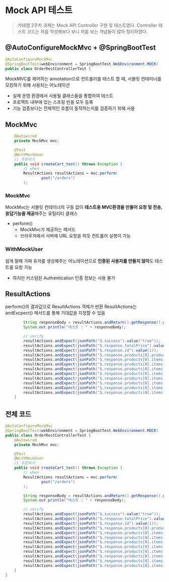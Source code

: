 # Mock API 테스트
> 카테캠 2주차 과제는 Mock API Controller 구현 및 테스트였다. Controller 테스트 코드는 처음 작성해보다 보니 처음 보는 개념들이 많아 정리하였다.
## @AutoConfigureMockMvc + @SpringBootTest
```java
@AutoConfigureMockMvc
@SpringBootTest(webEnvironment = SpringBootTest.WebEnvironment.MOCK)
public class OrderRestControllerTest {
```
MockMVC를 제어하는 annotation으로 컨트롤러를 테스트 할 때, 서블릿 컨테이너를 모킹하기 위해 사용되는 어노테이션
+ 실제 운영 환경에서 사용될 클래스들을 통합하여 테스트 
+ 프로젝트 내부에 있는 스프링 빈을 모두 등록
+ 기능 검증보다는 전체적인 흐름이 동작하는지를 검증하기 위해 사용


## MockMvc
```java
    @Autowired
    private MockMvc mvc;

    @Test
    @WithMockUser
    // 주문하기
    public void createCart_test() throws Exception {
        // when
        ResultActions resultActions = mvc.perform(
                post("/orders")
        );
```
### MockMvc
MockMvc는 서블릿 컨테이너의 구동 없이 **테스트용 MVC환경을 만들어 요청 및 전송, 응답기능을 제공**해주는 유틸리티 클래스
+ perform()
  + MockMvc가 제공하는 메서드
  + 브라우저에서 서버에 URL 요청을 하듯 컨트롤러 실행이 가능
###   WithMockUser
쉽게 말해 가짜 유저를 생성해주는 어노테이션으로 **인증된 사용자를 만들지 않아**도 테스트를 요청 가능

+ 하지만 커스텀된 Authentication 인증 정보는 사용 불가

## ResultActions
perform()의 결과값으로 ResultActions 객체가 반환
ResultActions는 andExcpect() 메서드를 통해 기대값을 지정할 수 있음

```java
        String responseBody = resultActions.andReturn().getResponse().getContentAsString();
        System.out.println("테스트 : " + responseBody);

        // verify
        resultActions.andExpect(jsonPath("$.success").value("true"));
        resultActions.andExpect(jsonPath("$.response.totalPrice").value(209000));
        resultActions.andExpect(jsonPath("$.response.id").value(1));
        resultActions.andExpect(jsonPath("$.response.products[0].productName").value("기본에 슬라이딩 지퍼백 크리스마스/플라워에디션 에디션 외 주방용품 특가전"));
        resultActions.andExpect(jsonPath("$.response.products[0].items[0].id").value(4));
        resultActions.andExpect(jsonPath("$.response.products[0].items[0].optionName").value("01. 슬라이딩 지퍼백 크리스마스에디션 4종"));
        resultActions.andExpect(jsonPath("$.response.products[0].items[0].quantity").value(10));
        resultActions.andExpect(jsonPath("$.response.products[0].items[0].price").value(10000));
        resultActions.andExpect(jsonPath("$.response.products[0].items[1].id").value(5));
        resultActions.andExpect(jsonPath("$.response.products[0].items[1].optionName").value("02. 슬라이딩 지퍼백 플라워에디션 5종"));
        resultActions.andExpect(jsonPath("$.response.products[0].items[1].quantity").value(10));
        resultActions.andExpect(jsonPath("$.response.products[0].items[1].price").value(109000));
    }

```

## 전체 코드
```java
@AutoConfigureMockMvc
@SpringBootTest(webEnvironment = SpringBootTest.WebEnvironment.MOCK)
public class OrderRestControllerTest {
    @Autowired
    private MockMvc mvc;

    @Test
    @WithMockUser
    // 주문하기
    public void createCart_test() throws Exception {
        // when
        ResultActions resultActions = mvc.perform(
                post("/orders")
        );

        String responseBody = resultActions.andReturn().getResponse().getContentAsString();
        System.out.println("테스트 : " + responseBody);

        // verify
        resultActions.andExpect(jsonPath("$.success").value("true"));
        resultActions.andExpect(jsonPath("$.response.totalPrice").value(209000));
        resultActions.andExpect(jsonPath("$.response.id").value(1));
        resultActions.andExpect(jsonPath("$.response.products[0].productName").value("기본에 슬라이딩 지퍼백 크리스마스/플라워에디션 에디션 외 주방용품 특가전"));
        resultActions.andExpect(jsonPath("$.response.products[0].items[0].id").value(4));
        resultActions.andExpect(jsonPath("$.response.products[0].items[0].optionName").value("01. 슬라이딩 지퍼백 크리스마스에디션 4종"));
        resultActions.andExpect(jsonPath("$.response.products[0].items[0].quantity").value(10));
        resultActions.andExpect(jsonPath("$.response.products[0].items[0].price").value(10000));
        resultActions.andExpect(jsonPath("$.response.products[0].items[1].id").value(5));
        resultActions.andExpect(jsonPath("$.response.products[0].items[1].optionName").value("02. 슬라이딩 지퍼백 플라워에디션 5종"));
        resultActions.andExpect(jsonPath("$.response.products[0].items[1].quantity").value(10));
        resultActions.andExpect(jsonPath("$.response.products[0].items[1].price").value(109000));
    }
}
```